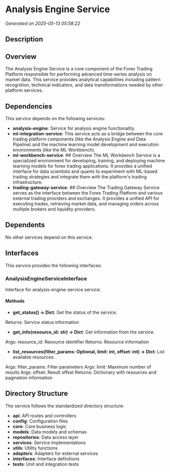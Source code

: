 # Analysis Engine Service

*Generated on 2025-05-13 05:58:22*

## Description

## Overview
The Analysis Engine Service is a core component of the Forex Trading Platform responsible for performing advanced time-series analysis on market data. This service provides analytical capabilities including pattern recognition, technical indicators, and data transformations needed by other platform services.

## Dependencies

This service depends on the following services:

- **analysis-engine**: Service for analysis engine functionality.
- **ml-integration-service**: This service acts as a bridge between the core trading platform components (like the Analysis Engine and Data Pipeline) and the machine learning model development and execution environments (like the ML Workbench).
- **ml-workbench-service**: ## Overview
The ML Workbench Service is a specialized environment for developing, training, and deploying machine learning models for forex trading applications. It provides a unified interface for data scientists and quants to experiment with ML-based trading strategies and integrate them with the platform's trading infrastructure.
- **trading-gateway-service**: ## Overview
The Trading Gateway Service serves as the interface between the Forex Trading Platform and various external trading providers and exchanges. It provides a unified API for executing trades, retrieving market data, and managing orders across multiple brokers and liquidity providers.

## Dependents

No other services depend on this service.

## Interfaces

This service provides the following interfaces:

### AnalysisEngineServiceInterface

Interface for analysis-engine-service service.

#### Methods

- **get_status() -> Dict**: Get the status of the service.

Returns:
    Service status information
- **get_info(resource_id: str) -> Dict**: Get information from the service.

Args:
    resource_id: Resource identifier
Returns:
    Resource information
- **list_resources(filter_params: Optional, limit: int, offset: int) -> Dict**: List available resources.

Args:
    filter_params: Filter parameters
Args:
    limit: Maximum number of results
Args:
    offset: Result offset
Returns:
    Dictionary with resources and pagination information

## Directory Structure

The service follows the standardized directory structure:

- **api**: API routes and controllers
- **config**: Configuration files
- **core**: Core business logic
- **models**: Data models and schemas
- **repositories**: Data access layer
- **services**: Service implementations
- **utils**: Utility functions
- **adapters**: Adapters for external services
- **interfaces**: Interface definitions
- **tests**: Unit and integration tests
